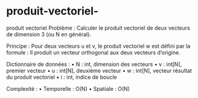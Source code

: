 # produit-vectoriel-
produit vectoriel 
Problème :
Calculer le produit vectoriel de deux vecteurs de dimension 3 (ou N en général).

Principe :
Pour deux vecteurs u et v, le produit vectoriel w est défini par la formule :
Il produit un vecteur orthogonal aux deux vecteurs d’origine.

Dictionnaire de données :
• N : int, dimension des vecteurs
• v : int[N], premier vecteur
• u : int[N], deuxième vecteur
• w : int[N], vecteur résultat du produit vectoriel
• i : int, indice de boucle

Complexité :
• Temporelle : O(N)
• Spatiale : O(N)
    
